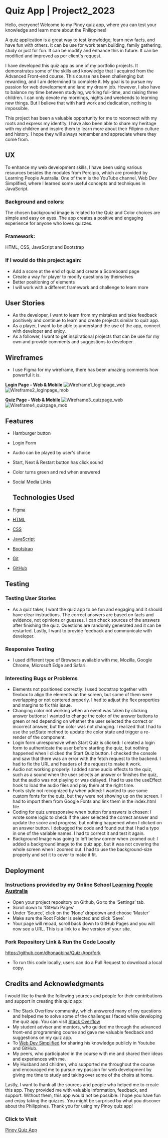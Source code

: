 # Quiz App | Project2_2023

Hello, everyone! Welcome to my Pinoy quiz app, where you can test your knowledge and learn more about the Philippines!

A quiz application is a great way to test knowledge, learn new facts, and have fun with others. It can be use for work team building, family gathering, study or just for fun. It can be modify and enhance this in future. It can be modified and improved as per client's request.

I have developed this quiz app as one of my portfolio projects. It demonstrates some of the skills and knowledge that I acquired from the Advanced Front-end course. This course has been challenging but rewarding, and I am determined to complete it. My goal is to pursue my passion for web development and land my dream job. However, I also have to balance my time between studying, working full-time, and raising three children. I can only devote my mornings, nights and weekends to learning new things. But I believe that with hard work and dedication, nothing is impossible.

This project has been a valuable opportunity for me to reconnect with my roots and express my identity. I have also been able to share my heritage with my children and inspire them to learn more about their Filipino culture and history. I hope they will always remember and appreciate where they come from.

## UX 

To enhance my web development skills, I have been using various resources besides the modules from Percipio, which are provided by Learning People Australia. One of them is the YouTube channel, Web Dev Simplified, where I learned some useful concepts and techniques in JavaScript.

### Background and colors:

The chosen background image is related to the Quiz and Color choices are simple and easy on eyes. The app creates a positive and engaging experience for anyone who loves quizzes.

### Framework:

HTML, CSS, JavaScript and Bootstrap

### If I would do this project again:
- Add a score at the end of quiz and create a Scoreboard page
- Create a way for player to modify questions by theirselves
- Better positioning of elements
- I will work with a different framework and challenge to learn more

## User Stories
* As the developer, I want to learn from my mistakes and take feedback positively and continue to learn and create projects similar to quiz app.
* As a player, I want to be able to understand the use of the app, connect with developer and enjoy.
* As a follower, I want to get inspirational projects that can be use for my own and provide comments and suggestions to developer.

## Wireframes
- I use Figma for my wireframe, there has been amazing comments how powerful it is.

**Login Page - Web & Mobile**
![Wireframe1_loginpage_web](https://github.com/dhonaobina/Quiz-App/assets/113093370/423d95ab-61b1-403a-92f0-ea2f9c82d3ac)
![Wireframe2_loginpage_mob](https://github.com/dhonaobina/Quiz-App/assets/113093370/7e9be1b0-e3cb-4ac6-b215-4d2754cd0d1f)

**Quiz Page - Web & Mobile**
![Wireframe3_quizpage_web](https://github.com/dhonaobina/Quiz-App/assets/113093370/e89fc707-f764-4b21-a816-659894e2c988)
![Wireframe4_quizpage_mob](https://github.com/dhonaobina/Quiz-App/assets/113093370/2fe0dd7a-a46b-4868-8874-0851093061d7)

## Features
- Hamburger button
- Login Form
- Audio can be played by user's choice
- Start, Next & Restart button has click sound
- Color turns green and red when answered
- Social Media Links

  ## Technologies Used
- [Figma](https://figma.com)
- [HTML](https://developer.mozilla.org/en-US/docs/Glossary/HTML5)
- [CSS](https://developer.mozilla.org/en-US/docs/Glossary/CSS)
- [JavaScript](https://www.javascript.com/)
- [Bootstrap](https://getbootstrap.com/)
- [Git](https://git-scm.com/)
- [GitHub](https://github.com/)

## Testing 
### Testing User Stories
- As a quiz taker, I want the quiz app to be fun and engaging and it should have clear instructions. The correct answers are based on facts and evidence, not opinions or guesses. I can check sources of the answers after finishing the quiz. Questions are randomly generated and it can be restarted. Lastly, I want to provide feedback and communicate with developer.

### Responsive Testing
- I used different type of Browsers available with me, Mozilla, Google Chrome, Microsoft Edge and Safari.

### Interesting Bugs or Problems
- Elements not positioned correctly: I used bootstrap together with flexbox to align the elements on the screen, but some of them were overlapping or not centered properly. I had to adjust the flex properties and margins to fix this issue.
- Changing color not working when an event was taken by clicking answer buttons: I wanted to change the color of the answer buttons to green or red depending on whether the user selected the correct or incorrect answer, but the color was not changing. I realized that I had to use the setState method to update the color state and trigger a re-render of the component.
- Login form unresponsive when Start Quiz is clicked: I created a login form to authenticate the user before starting the quiz, but nothing happened when I clicked the Start Quiz button. I checked the console and saw that there was an error with the fetch request to the backend. I had to fix the URL and headers of the request to make it work.
- Audio not working properly: I added some audio effects to the quiz, such as a sound when the user selects an answer or finishes the quiz, but the audio was not playing or was delayed. I had to use the useEffect hook to load the audio files and play them at the right time.
- Fonts style not recognized by when added: I wanted to use some custom fonts for the quiz, but they were not showing up on the screen. I had to import them from Google Fonts and link them in the index.html file.
- Coding for quiz unresponsive when button for answers is chosen: I wrote some logic to check if the user selected the correct answer and update the score and progress, but nothing happened when I clicked on an answer button. I debugged the code and found out that I had a typo in one of the variable names. I had to correct it and test it again.
- Background Image was going to left below corner when zoomed out: I added a background image to the quiz app, but it was not covering the whole screen when I zoomed out. I had to use the background-size property and set it to cover to make it fit.


## Deployment
### Instructions provided by my Online School [Learning People Australia](https://www.learningpeople.com/au/)
- Open your project repository on Github, Go to the ‘Settings’ tab.
- Scroll down to ‘GitHub Pages’
- Under ‘Source’, click on the ‘None’ dropdown and choose ‘Master’
- Make sure the Root Folder is selected and click ‘Save’.
- Your page will reload, scroll back down to GitHub Pages and you will now see a URL.
This is a link to a live version of your site.

### Fork Repository Link & Run the Code Locally
https://github.com/dhonaobina/Quiz-App/fork
- To run this code locally, users can do a Pull Request to download a local copy.

## Credits and Acknowledgments
I would like to thank the following sources and people for their contributions and support in creating this quiz app:
- The Stack Overflow community, which answered many of my questions and helped me to solve some of the challenges I faced while developing the quiz app. You can visit [Stack Overflow](https://stackoverflow.com/)
- My student adviser and mentors, who guided me through the advanced front-end programming course and gave me valuable feedback and suggestions on my quiz app.
- To [Web Dev Simplified](https://www.youtube.com/@WebDevSimplified) for sharing his knowledge publicly in Youtube and GitHub.
- My peers, who participated in the course with me and shared their ideas and experiences with me.
- My Husband and children, who supported me throughout the course and encouraged me to pursue my passion for web development by giving me time to study and taking over some of the choirs at home.

Lastly, I want to thank all the sources and people who helped me to create this app. They provided me with valuable information, feedback, and support. Without them, this app would not be possible. I hope you have fun and enjoy taking the quizzes. You might be surprised by what you discover about the Philippines. Thank you for using my Pinoy quiz app!

### Click to Visit 
[Pinoy Quiz App](https://dhonaobina.github.io/Quiz-App/)

